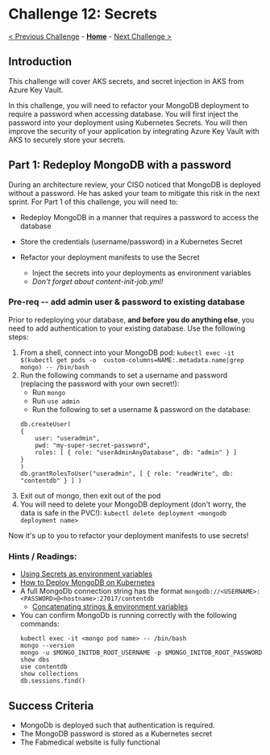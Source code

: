 # Challenge 12: Secrets

[< Previous Challenge](./10-networking.md) - **[Home](../README.md)** - [Next Challenge >](12-secrets-p2.md)

## Introduction

This challenge will cover AKS secrets, and secret injection in AKS from Azure Key Vault.

In this challenge, you will need to refactor your MongoDB deployment to require a password when accessing database.  You will first inject the password into your deployment using Kubernetes Secrets.  You will then improve the security of your application by integrating Azure Key Vault with AKS to securely store your secrets.


## Part 1:  Redeploy MongoDB with a password

During an architecture review, your CISO noticed that MongoDB is deployed without a password.  He has asked your team to mitigate this risk in the next sprint. For Part 1 of this challenge, you will need to:
- Redeploy MongoDB in a manner that requires a password to access the database
- Store the credentials (username/password) in a Kubernetes Secret

- Refactor your deployment manifests to use the Secret
  - Inject the secrets into your deployments as environment variables
  - _Don't forget about content-init-job.yml!_

### Pre-req -- add admin user & password to existing database
Prior to redeploying your database, **and before you do anything else**, you need to add authentication to your existing database. Use the following steps:
1. From a shell, connect into your MongoDB pod:  `kubectl exec -it $(kubectl get pods -o  custom-columns=NAME:.metadata.name|grep mongo) -- /bin/bash`
2. Run the following commands to set a username and password (replacing the password with your own secret!):
   - Run `mongo`
   - Run `use admin`
   - Run the following to set a username & password on the database:
	```
	db.createUser(
  	{
    	user: "useradmin",
    	pwd: "my-super-secret-password",
    	roles: [ { role: "userAdminAnyDatabase", db: "admin" } ]
  	}
	)
	db.grantRolesToUser("useradmin", [ { role: "readWrite", db: "contentdb" } ] )
	```
3. Exit out of mongo, then exit out of the pod
4. You will need to delete your MongoDB deployment (don't worry, the data is safe in the PVC!):  `kubectl delete deployment <mongodb deployment name>`


Now it's up to you to refactor your deployment manifests to use secrets!


### Hints / Readings:
- [Using Secrets as environment variables](https://kubernetes.io/docs/concepts/configuration/secret/#using-secrets-as-environment-variables)
- [How to Deploy MongoDB on Kubernetes](https://www.cloudytuts.com/guides/kubernetes/how-to-deploy-mongodb-on-kubernetes/) 
- A full MongoDb connection string has the format `mongodb://<USERNAME>:<PASSWORD>@<hostname>:27017/contentdb`
  - [Concatenating strings & environment variables](https://joeblogs.technology/2020/12/concatenating-kubernetes-secrets-for-environment-variables/)
- You can confirm MongoDb is running correctly with the following commands:
	```
	kubectl exec -it <mongo pod name> -- /bin/bash
	mongo --version
	mongo -u $MONGO_INITDB_ROOT_USERNAME -p $MONGO_INITDB_ROOT_PASSWORD
	show dbs
	use contentdb
	show collections
	db.sessions.find()
	```

## Success Criteria

- MongoDb is deployed such that authentication is required.
- The MongoDB password is stored as a Kubernetes secret
- The Fabmedical website is fully functional

